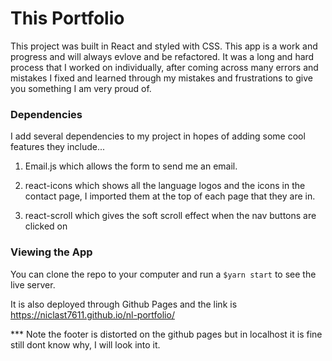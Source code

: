 # This Portfolio

This project was built in React and styled with CSS. This app is a work and progress and will always evlove and be refactored. It was a long and hard process that I worked on individually, after coming across many errors and mistakes I fixed and learned through my mistakes and frustrations to give you something I am very proud of.

### Dependencies

I add several dependencies to my project in hopes of adding some cool features they include...

1. Email.js which allows the form to send me an email.

2. react-icons which shows all the language logos and the icons in the contact page, I imported them at the top of each page that they are in.

3. react-scroll which gives the soft scroll effect when the nav buttons are clicked on

### Viewing the App

You can clone the repo to your computer and run a `$yarn start` to see the live server.

It is also deployed through Github Pages and the link is https://niclast7611.github.io/nl-portfolio/ 

*** Note the footer is distorted on the github pages but in localhost it is fine still dont know why, I will look into it.
